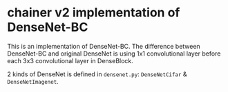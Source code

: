 # chainer v2 implementation of DenseNet-BC
This is an implementation of DenseNet-BC.
The difference between DenseNet-BC and original DenseNet is using 1x1 convolutional layer before each 3x3 convolutional layer
in DenseBlock.

2 kinds of DenseNet is defined in `densenet.py`: `DenseNetCifar` & `DenseNetImagenet`.

